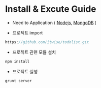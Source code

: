 # Install & Excute Guide
* Need to Application ( [Nodejs](http://www.nodejs.org/), [MongoDB](http://www.mongodb.org/) )

* 프로젝트 import
```javascript
https://github.com/itwise/todolist.git
```
* 프로젝트 관련 모듈 설치
```javascript
npm install
```
* 프로젝트 실행
```javascript
grunt server
```
